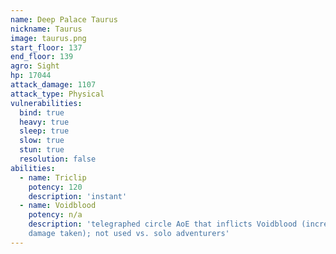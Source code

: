 ```yaml
---
name: Deep Palace Taurus
nickname: Taurus
image: taurus.png
start_floor: 137
end_floor: 139
agro: Sight
hp: 17044
attack_damage: 1107
attack_type: Physical
vulnerabilities:
  bind: true
  heavy: true
  sleep: true
  slow: true
  stun: true
  resolution: false
abilities:
  - name: Triclip
    potency: 120
    description: 'instant'
  - name: Voidblood
    potency: n/a
    description: 'telegraphed circle AoE that inflicts Voidblood (increases
    damage taken); not used vs. solo adventurers'
---
```

